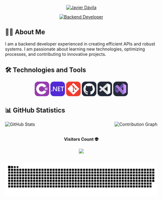 <p align="center">
  <a href="https://github.com/JDEV-art">
    <img src="https://readme-typing-svg.demolab.com/?lines=Javier%20Dávila&font=Fira%20Code&center=true&width=440&height=45&color=007acc&vCenter=true&pause=1000&size=22" alt="Javier Dávila" />
  </a>
</p>
<p align="center">
  <a href="https://github.com/JDEV-art">
    <img src="https://readme-typing-svg.demolab.com/?lines=Backend%20Developer;Expert%20in%20APIs%20and%20Databases;Always%20Learning%20New%20Technologies&font=Fira%20Code&center=true&width=440&height=45&color=007acc&vCenter=true&pause=1000&size=22" alt="Backend Developer" />
  </a>
</p>

## 👨‍💻 About Me
I am a backend developer experienced in creating efficient APIs and robust systems. I am passionate about learning new technologies, optimizing processes, and contributing to innovative projects.

## 🛠️ Technologies and Tools
<p align="center">
  <!-- Languages -->
  <img src="https://github.com/tandpfun/skill-icons/blob/main/icons/CS.svg" width="48" title="C#">
  <img src="https://github.com/tandpfun/skill-icons/blob/main/icons/DotNet.svg" width="48" title="ASP.NET">
  
  <!-- Tools -->
  <img src="https://github.com/tandpfun/skill-icons/blob/main/icons/Git.svg" width="48" title="Git">
  <img src="https://github.com/tandpfun/skill-icons/blob/main/icons/Github-Dark.svg" width="48" title="GitHub">
  <img src="https://github.com/tandpfun/skill-icons/blob/main/icons/VSCode-Dark.svg" width="48" title="Visual Studio Code">
  <img src="https://github.com/tandpfun/skill-icons/blob/main/icons/VisualStudio-Dark.svg" width="48" title="Visual Studio">
</p>

## 📊 GitHub Statistics
<div style="display: flex; justify-content: space-between; width: 100%;">
  <div style="text-align: left;">
    <img src="https://github-readme-stats.vercel.app/api?username=JDEV-art&show_icons=true&theme=blueberry" alt="GitHub Stats" />
  </div>
  <div style="text-align: right;">
    <img src="https://github-readme-streak-stats.herokuapp.com/?user=JDEV-art&theme=blueberry" alt="Contribution Graph" />
  </div>
</div>

<div align="center">
  <br><p align="center"><b>Visitors Count 👽</b></p>  
  <p align="center"><img align="center" src="https://profile-counter.glitch.me/{👽}/count.svg" /></p> 
  <br>
</div>

<picture>
  <source media="(prefers-color-scheme: dark)" srcset="https://raw.githubusercontent.com/platane/platane/output/github-contribution-grid-snake-dark.svg">
  <source media="(prefers-color-scheme: light)" srcset="https://raw.githubusercontent.com/platane/platane/output/github-contribution-grid-snake.svg">
  <img alt="GitHub contribution grid snake animation" src="https://raw.githubusercontent.com/platane/platane/output/github-contribution-grid-snake.svg">
</picture>
